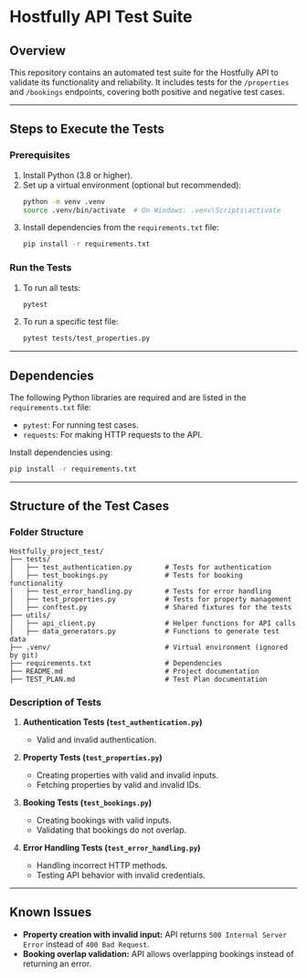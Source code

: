 
# Hostfully API Test Suite

## Overview
This repository contains an automated test suite for the Hostfully API to validate its functionality and reliability. It includes tests for the `/properties` and `/bookings` endpoints, covering both positive and negative test cases.

---

## Steps to Execute the Tests

### Prerequisites
1. Install Python (3.8 or higher).
2. Set up a virtual environment (optional but recommended):
   ```bash
   python -m venv .venv
   source .venv/bin/activate  # On Windows: .venv\Scripts\activate
   ```
3. Install dependencies from the `requirements.txt` file:
   ```bash
   pip install -r requirements.txt
   ```

### Run the Tests
1. To run all tests:
   ```bash
   pytest
   ```
2. To run a specific test file:
   ```bash
   pytest tests/test_properties.py
   ```

---

## Dependencies

The following Python libraries are required and are listed in the `requirements.txt` file:
- `pytest`: For running test cases.
- `requests`: For making HTTP requests to the API.

Install dependencies using:
```bash
pip install -r requirements.txt
```

---

## Structure of the Test Cases

### Folder Structure
```
Hostfully_project_test/
├── tests/
│   ├── test_authentication.py        # Tests for authentication
│   ├── test_bookings.py              # Tests for booking functionality
│   ├── test_error_handling.py        # Tests for error handling
│   ├── test_properties.py            # Tests for property management
│   ├── conftest.py                   # Shared fixtures for the tests
├── utils/
│   ├── api_client.py                 # Helper functions for API calls
│   ├── data_generators.py            # Functions to generate test data
├── .venv/                            # Virtual environment (ignored by git)
├── requirements.txt                  # Dependencies
├── README.md                         # Project documentation
├── TEST_PLAN.md                      # Test Plan documentation
```

### Description of Tests

1. **Authentication Tests (`test_authentication.py`)**
   - Valid and invalid authentication.

2. **Property Tests (`test_properties.py`)**
   - Creating properties with valid and invalid inputs.
   - Fetching properties by valid and invalid IDs.

3. **Booking Tests (`test_bookings.py`)**
   - Creating bookings with valid inputs.
   - Validating that bookings do not overlap.

4. **Error Handling Tests (`test_error_handling.py`)**
   - Handling incorrect HTTP methods.
   - Testing API behavior with invalid credentials.

---

## Known Issues

- **Property creation with invalid input:** API returns `500 Internal Server Error` instead of `400 Bad Request`.
- **Booking overlap validation:** API allows overlapping bookings instead of returning an error.
